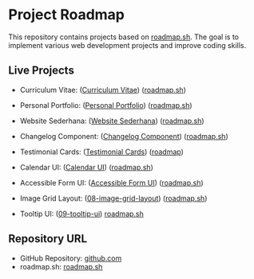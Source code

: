 # Project Roadmap

This repository contains projects based on [roadmap.sh](https://roadmap.sh/projects/single-page-cv). The goal is to implement various web development projects and improve coding skills.

## Live Projects

-   Curriculum Vitae: ([Curriculum Vitae](https://github.com/Fajar-saputra/project-github/tree/main/curriculum-vitae-sederhana)) ([roadmap.sh](https://roadmap.sh/projects/curriculum-vitae))

-   Personal Portfolio: ([Personal Portfolio](https://github.com/Fajar-saputra/project-roadmap/tree/main/03-personal-portfolio)) ([roadmap.sh](https://roadmap.sh/projects/portfolio-website))

-   Website Sederhana: ([Website Sederhana](https://github.com/Fajar-saputra/project-roadmap/tree/main/02-website%20sederhana)) ([roadmap.sh](https://roadmap.sh/projects/basic-html-website))

-   Changelog Component: ([Changelog Component](https://github.com/Fajar-saputra/project-roadmap/tree/main/04-changelog-component)) ([roadmap.sh](https://roadmap.sh/projects/changelog-component))

-   Testimonial Cards: ([Testimonial Cards](https://github.com/Fajar-saputra/project-roadmap/tree/main/05-testimonial-cards)) ([roadmap](https://roadmap.sh/projects/testimonial-cards))

-   Calendar UI: ([Calendar UI](https://github.com/Fajar-saputra/project-roadmap/tree/main/06-datepicker-ui)) ([roadmap.sh](https://roadmap.sh/projects/datepicker-ui))

-   Accessible Form UI: ([Accessible Form UI](https://github.com/Fajar-saputra/project-roadmap/tree/main/07-accessible-form-ui)) ([roadmap.sh](https://roadmap.sh/projects/accessible-form-ui))

-   Image Grid Layout: ([08-image-grid-layout](https://github.com/Fajar-saputra/project-roadmap/tree/main/08-image-grid-layout)) ([roadmap.sh](https://roadmap.sh/projects/image-grid))

-   Tooltip UI: ([09-tooltip-ui](https://github.com/Fajar-saputra/project-roadmap/tree/main/09-tooltip-ui)) [roadmap.sh](https://roadmap.sh/projects/tooltip-ui)

## Repository URL

-   GitHub Repository: [github.com](https://github.com/Fajar-saputra/project-github)
-   roadmap.sh: [roadmap.sh](https://roadmap.sh/projects/)
